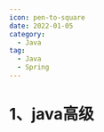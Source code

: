 ```yaml
---
icon: pen-to-square
date: 2022-01-05
category:
  - Java
tag:
  - Java
  - Spring
---
```


# 1、java高级
